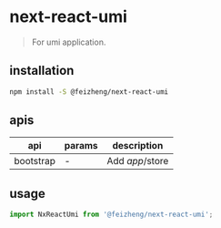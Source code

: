 # next-react-umi
> For umi application.

## installation
```bash
npm install -S @feizheng/next-react-umi
```

## apis
| api       | params | description     |
| --------- | ------ | --------------- |
| bootstrap | -      | Add $app/$store |

## usage
```js
import NxReactUmi from '@feizheng/next-react-umi';
```

